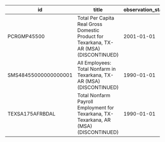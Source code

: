 | id                   | title                                                                                  | observation_start   | observation_end   |
|----------------------|----------------------------------------------------------------------------------------|---------------------|-------------------|
| PCRGMP45500          | Total Per Capita Real Gross Domestic Product for Texarkana, TX-AR (MSA) (DISCONTINUED) | 2001-01-01          | 2017-01-01        |
| SMS48455000000000001 | All Employees: Total Nonfarm in Texarkana, TX-AR (MSA) (DISCONTINUED)                  | 1990-01-01          | 2018-02-01        |
| TEXSA175AFRBDAL      | Total Nonfarm Payroll Employment for Texarkana, TX-Texarkana, AR (MSA) (DISCONTINUED)  | 1990-01-01          | 2016-01-01        |